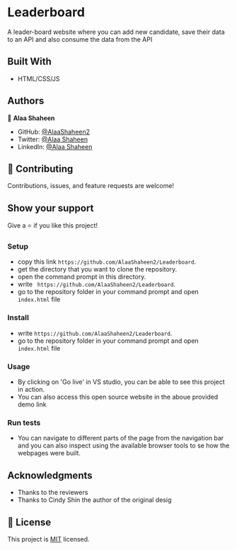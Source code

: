 # Leaderboard
A leader-board website where you can add new candidate, save their data to an API and also consume the data from the API

## Built With

- HTML/CSS/JS

## Authors
👤 **Alaa Shaheen**

- GitHub: [@AlaaShaheen2](https://github.com/AlaaShaheen2)
- Twitter: [@Alaa Shaheen](https://twitter.com/AlaaShaheen93)
- LinkedIn: [@Alaa Shaheen](https://www.linkedin.com/in/alaa-shaheen-879140240/)

## 🤝 Contributing

Contributions, issues, and feature requests are welcome!

## Show your support

Give a ⭐️ if you like this project!


### Setup
- copy this link `https://github.com/AlaaShaheen2/Leaderboard`.
- get the directory that you want to clone the repository.
- open the command prompt in this directory.
- write ` https://github.com/AlaaShaheen2/Leaderboard`.
- go to the repository folder in your command prompt and open `index.html` file
### Install
- write `https://github.com/AlaaShaheen2/Leaderboard`.
- go to the repository folder in your command prompt and open `index.html` file
### Usage
- By clicking on 'Go live' in VS studio, you can be able to see this project in action.
- You can also access this open source website in the aboue provided demo link
### Run tests
- You can navigate to different parts of the page from the navigation bar and you can also inspect using the available browser tools to se how the webpages were built.

## Acknowledgments

- Thanks to the reviewers
- Thanks to Cindy Shin the author of the original desig

## 📝 License
This project is [MIT](./LICENSE) licensed.
